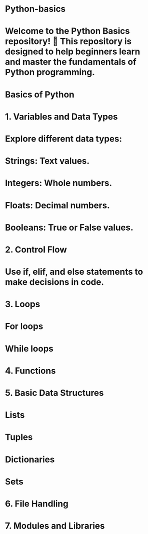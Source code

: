 # Python-basics
# Welcome to the Python Basics repository! 🚀 This repository is designed to help beginners learn and master the fundamentals of Python programming.

# Basics of Python

# 1. Variables and Data Types
#    Explore different data types:
#         Strings: Text values.
#         Integers: Whole numbers.
#         Floats: Decimal numbers.
 #        Booleans: True or False values.
#   2. Control Flow
#        Use if, elif, and else statements to make decisions in code.

#   3. Loops
#         For loops
#         While loops
#   4. Functions
#   5. Basic Data Structures
#         Lists
#         Tuples
#         Dictionaries
#         Sets
#   6. File Handling
#   7. Modules and Libraries









